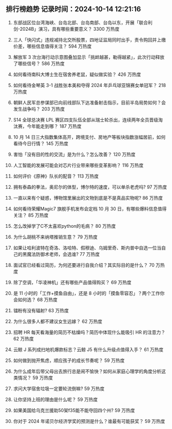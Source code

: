 
## 排行榜趋势 记录时间：2024-10-14 12:21:16
  
  1. 东部战区位台湾海峡、台岛北部、台岛南部、台岛以东，开展「联合利剑-2024B」演习，具有哪些重要意义？ 3300 万热度
    
  2. 三人「快闪式」违规减持北交所股票，四地证监局同时出手，责令购回并上缴价差，哪些信息值得关注？ 594 万热度
    
  3. 解放军 3 次台海行动示意图叠加显示「挑衅越甚，勒得越紧」，此次行动释放了哪些信号？ 586 万热度
    
  4. 如何看待南科大博士生在宿舍养老鼠，疑似做实验？ 426 万热度
    
  5. 如何看待金琴英 3-1 战胜张本美和夺得 2024 年乒乓球亚锦赛女单冠军？ 218 万热度
    
  6. 朝鲜人民军总参谋部已向前线部队下达准备射击指示，目前半岛局势如何？会发生战争吗？ 203 万热度
    
  7. S14 全球总决赛 LPL 赛区四支队伍全部从瑞士轮杀出，连续两年全员晋级淘汰赛，今年能走到哪？ 187 万热度
    
  8. 10 月 14 日三大指数集体高开，跨境支付、房地产等板块指数涨幅居前，如何看待今日行情？ 145 万热度
    
  9. 害怕「没有目的性的交流」是为什么？怎么改善？ 120 万热度
    
  10. 人工智能的发展可能会对芯片行业带来哪些变革影响？ 116 万热度
    
  11. 如何评价《原神》队长的配音？ 113 万热度
    
  12. 拥有泰森的拳法，奥尼尔的体型，博尔特的速度，可以单杀老虎吗? 97 万热度
    
  13. 一直以来有个疑惑，博物馆里展出的文物到底是不是真品实物呢? 86 万热度
    
  14. 如何看待荣耀Magic7 旗舰手机发布会定档 10 月 30 日，有哪些爆料信息值得关注？ 85 万热度
    
  15. 怎么改掉学了C不太喜欢python的毛病？ 80 万热度
    
  16. 为什么胡桃不来纳塔推销生意？ 79 万热度
    
  17. 如果让哈利波特在奇洛、洛哈特、假穆迪、乌姆里奇、斯内普中自选一位当自己的黑魔法防御术老师，会选谁? 77 万热度
    
  18. 面试官已经看过简历，为何还要进行自我介绍？其实际目的是什么？ 70 万热度
    
  19. 除了空调，「华凌神机」还有哪些产品值得购买？ 69 万热度
    
  20. 是 11 小时的「工作+摸鱼自由」，还是 8 小时的「摸鱼零容忍」？两个工作你会如何选？ 68 万热度
    
  21. 镭粉有没有辐射? 63 万热度
    
  22. 为什么很多人都不建议女生远嫁？ 62 万热度
    
  23. 招聘 HR 每天看海量的简历不枯燥吗？简历中体现什么能吸引 HR 的注意力？ 62 万热度
    
  24. 云鲸 J 系列成扫地机爆款标志？云鲸 J5 有什么升级点值得入手？ 61 万热度
    
  25. 如何做到抛开焦虑，顺应孩子的成长节奏呢？ 59 万热度
    
  26. 为什么成年后带父母出去旅行总是闹不愉快？如何从家庭心理学的角度分析这类情况？ 59 万热度
    
  27. 求问大学宿舍垃圾一定要轮流倒嘛? 59 万热度
    
  28. 让你坚持上班的理由是什么呢？ 59 万热度
    
  29. 如果美国给乌克兰援助50架f35能不能夺回四个州? 59 万热度
    
  30. 你对于 2024 年诺贝尔经济学奖的预测是什么？谁最有可能获奖？ 59 万热度
    